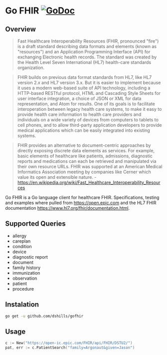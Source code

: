 # Go FHIR [![GoDoc](https://img.shields.io/badge/godoc-reference-blue.svg?style=flat-square)](https://godoc.org/github.com/dshills/gofhir)

## Overview

> Fast Healthcare Interoperability Resources (FHIR, pronounced "fire") is a draft standard describing data formats and elements (known as "resources") and an Application Programming Interface (API) for exchanging Electronic health records. The standard was created by the Health Level Seven International (HL7) health-care standards organization.

> FHIR builds on previous data format standards from HL7, like HL7 version 2.x and HL7 version 3.x. But it is easier to implement because it uses a modern web-based suite of API technology, including a HTTP-based RESTful protocol, HTML and Cascading Style Sheets for user interface integration, a choice of JSON or XML for data representation, and Atom for results. One of its goals is to facilitate interoperation between legacy health care systems, to make it easy to provide health care information to health care providers and individuals on a wide variety of devices from computers to tablets to cell phones, and to allow third-party application developers to provide medical applications which can be easily integrated into existing systems.

> FHIR provides an alternative to document-centric approaches by directly exposing discrete data elements as services. For example, basic elements of healthcare like patients, admissions, diagnostic reports and medications can each be retrieved and manipulated via their own resource URLs. FHIR was supported at an American Medical Informatics Association meeting by companies like Cerner which value its open and extensible nature. - https://en.wikipedia.org/wiki/Fast_Healthcare_Interoperability_Resources

Go FHIR is a Go language client for healthcare FHIR. Specifications, testing and examples where pulled from https://open.epic.com and the HL7 FHIR documentation https://www.hl7.org/fhir/documentation.html.

## Supported Queries
- allergy
- careplan
- condition
- device
- diagnostic report
- document
- family history
- immunization
- observation
- patient
- procedure

## Instalation
```sh
go get -u github.com/dshills/gofhir
```

## Usage
```Go
c := New("https://open-ic.epic.com/FHIR/api/FHIR/DSTU2/")
pat, err := c.PatientSearch("family=Argonaut&given=Jason")
```
